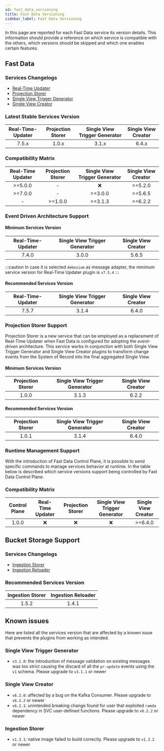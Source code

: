 ```yaml
---
id: fast_data_versioning
title: Fast Data Versioning
sidebar_label: Fast Data Versioning
---
```


In this page are reported for each Fast Data service its version details. This information should provide a reference
on which service is compatible with the others, which versions should be skipped and which one enables certain features.

## Fast Data

### Services Changelogs

- [Real-Time Updater](/runtime_suite/real-time-updater/changelog.md)
- [Projection Storer](/runtime_suite/projection-storer/changelog.md)
- [Single View Trigger Generator](/runtime_suite/single-view-trigger-generator/changelog.md)
- [Single View Creator](/runtime_suite/single-view-creator/changelog.md)

### Latest Stable Services Version

| Real-Time-Updater | Projection Storer | Single View Trigger Generator | Single View Creator |
|:-----------------:|:-----------------:|:-----------------------------:|:-------------------:|
|       7.5.x       |       1.0.x       |             3.1.x             |        6.4.x        |

### Compatibility Matrix

| Real-Time Updater | Projection Storer | Single View Trigger Generator | Single View Creator |
|:-----------------:|:-----------------:|:-----------------------------:|:-------------------:|
|      >=5.0.0      |         -         |               ❌               |       >=5.2.0       |
|      >=7.0.0      |         -         |            >=3.0.0            |       >=5.6.5       |
|         -         |      >=1.0.0      |            >=3.1.3            |       >=6.2.2       |

### Event Driven Architecture Support

#### Minimum Services Version

| Real-Time-Updater | Single View Trigger Generator | Single View Creator |
|:-----------------:|:-----------------------------:|:-------------------:|
|       7.4.0       |             3.0.0             |        5.6.5        |

:::caution
In case it is selected `debezium` as message adapter, the minimum service version for Real-Time Updater plugin
is `v7.5.4`
:::

#### Recommended Services Version

| Real-Time-Updater | Single View Trigger Generator | Single View Creator |
|:-----------------:|:-----------------------------:|:-------------------:|
|       7.5.7       |             3.1.4             |        6.4.0        |

### Projection Storer Support

Projection Storer is a new service that can be employed as a replacement of Real-Time Updater
when Fast Data is configured for adopting the _event-driven_ architecture. This service works in conjunction with both
Single View Trigger Generator and Single View Creator plugins to transform change events from the System of Record into
the final aggregated Single View.

#### Minimum Services Version

| Projection Storer | Single View Trigger Generator | Single View Creator |
|:-----------------:|:-----------------------------:|:-------------------:|
|       1.0.0       |             3.1.3             |        6.2.2        |

#### Recommended Services Version

| Projection Storer | Single View Trigger Generator | Single View Creator |
|:-----------------:|:-----------------------------:|:-------------------:|
|       1.0.1       |             3.1.4             |        6.4.0        |


### Runtime Management Support

With the introduction of Fast Data Control Plane, it is possible to send specific commands to manage services behavior
at runtime. In the table below is described which service versions support being controlled by Fast Data Control Plane.

### Compatibility Matrix

| Control Plane | Real-Time Updater | Projection Storer | Single View Trigger Generator | Single View Creator |
|:-------------:|:-----------------:|:-----------------:|:-----------------------------:|:-------------------:|
|     1.0.0     |         ❌         |         ❌         |               ❌               |       >=6.4.0       |

## Bucket Storage Support

### Services Changelogs

- [Ingestion Storer](/runtime_suite/ingestion-storer/changelog.md)
- [Ingestion Reloader](/runtime_suite/ingestion-reloader/changelog.md)

### Recommended Services Version

| Ingestion Storer | Ingestion Reloader |
|:----------------:|:------------------:|
|      1.5.2       |       1.4.1        |

## Known issues

Here are listed all the services version that are affected by a known issue that prevents the plugins
from working as intended.

### Single View Trigger Generator

- `v3.1.0`: the introduction of message validation on existing messages was too strict causing the discard of all the
`pr-update` events using the `v1` schema. Please upgrade to `v3.1.1` or newer

### Single View Creator

- `v6.2.0`: affected by a bug on the Kafka Consumer. Please upgrade to `v6.2.2` or newer
- `v6.2.1`: unintended breaking change found for user that exploited `ramda` dependency in SVC user-defined functions. Please upgrade to `v6.2.2` or newer

### Ingestion Storer

- `v1.3.1`: native image failed to build correctly. Please upgrade to `v1.3.2` or newer
